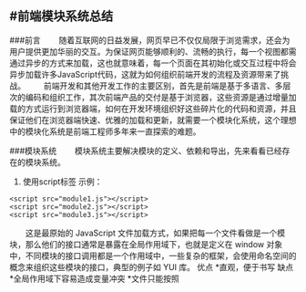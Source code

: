 #前端模块系统总结
---
###前言
&emsp;&emsp;随着互联网的日益发展，网页早已不仅仅局限于浏览需求，还会为用户提供更加华丽的交互。为保证网页能够顺利的、流畅的执行，每一个视图都需通过异步的方式来加载，这也就意味着，每一个页面在其初始化或交互过程中将会异步加载许多JavaScript代码，这就为如何组织前端开发的流程及资源带来了挑战。
&emsp;&emsp;前端开发和其他开发工作的主要区别，首先是前端是基于多语言、多层次的编码和组织工作，其次前端产品的交付是基于浏览器，这些资源是通过增量加载的方式运行到浏览器端，如何在开发环境组织好这些碎片化的代码和资源，并且保证他们在浏览器端快速、优雅的加载和更新，就需要一个模块化系统，这个理想中的模块化系统是前端工程师多年来一直探索的难题。


###模块系统
&emsp;&emsp;模块系统主要解决模块的定义、依赖和导出，先来看看已经存在的模块系统。
1. 使用script标签
示例：
```
<script src="module1.js"></script>
<script src="module2.js"></script>
<script src="module3.js"></script>
```
&emsp;&emsp;这是最原始的 JavaScript 文件加载方式，如果把每一个文件看做是一个模块，那么他们的接口通常是暴露在全局作用域下，也就是定义在 window 对象中，不同模块的接口调用都是一个作用域中，一些复杂的框架，会使用命名空间的概念来组织这些模块的接口，典型的例子如 YUI 库。
优点
*直观，便于书写
缺点
*全局作用域下容易造成变量冲突
*文件只能按照 <script> 的书写顺序进行加载
*开发人员必须主观解决模块和代码库的依赖关系
2. Common JS
原则：每个文件就是一个模块，有自己的作用域。在一个文件里面定义的变量、函数、类，都是私有的，对其他文件不可见。